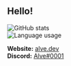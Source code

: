 ## Hello!

![GitHub stats](https://github-readme-stats.vercel.app/api?username=alvesvaren&show_icons=true&count_private=true)
<br/>
![Language usage](https://github-readme-stats.vercel.app/api/top-langs/?username=alvesvaren&layout=compact&langs_count=8&card_width=445)

**Website:** [alve.dev](https://alve.dev/)
<br/>
**Discord:** [Alve#0001](https://discordapp.com/channels/@me/265918045069770753/)
